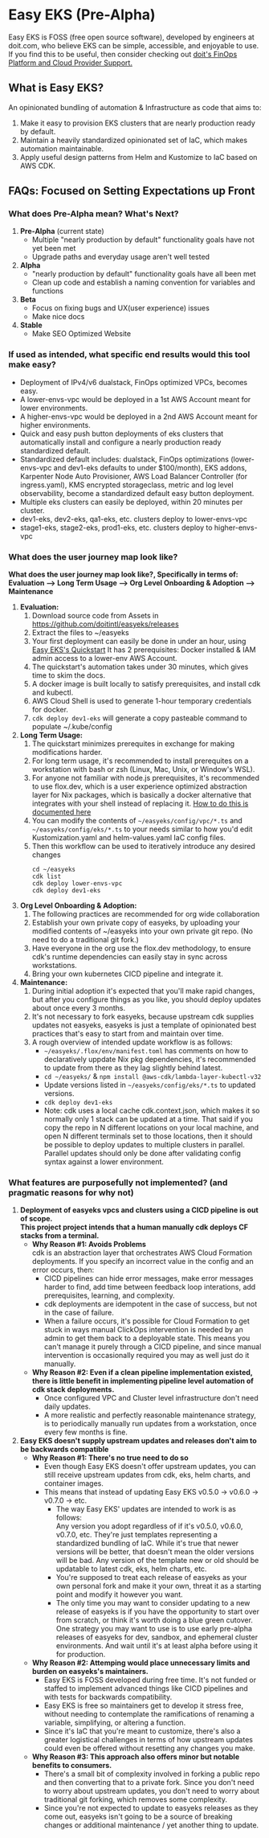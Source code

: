 # Easy EKS (Pre-Alpha)
Easy EKS is FOSS (free open source software), developed by engineers at doit.com, who
believe EKS can be simple, accessible, and enjoyable to use. If you find this to be
useful, then consider checking out [doit's FinOps Platform and Cloud Provider Support.](https://go.doit.com/easyeks_interest_tracker)

## What is Easy EKS?
An opinionated bundling of automation & Infrastructure as code that aims to:
1. Make it easy to provision EKS clusters that are nearly production ready by default.
2. Maintain a heavily standardized opinionated set of IaC, which makes automation
   maintainable.
3. Apply useful design patterns from Helm and Kustomize to IaC based on AWS CDK.

## FAQs: Focused on Setting Expectations up Front
### **What does Pre-Alpha mean? What's Next?**
1. **Pre-Alpha** (current state)
   * Multiple "nearly production by default" functionality goals have not yet been met
   * Upgrade paths and everyday usage aren't well tested
1. **Alpha**
   * "nearly production by default" functionality goals have all been met
   * Clean up code and establish a naming convention for variables and functions
1. **Beta**
   * Focus on fixing bugs and UX(user experience) issues
   * Make nice docs
1. **Stable**
   * Make SEO Optimized Website

### **If used as intended, what specific end results would this tool make easy?**
* Deployment of IPv4/v6 dualstack, FinOps optimized VPCs, becomes easy.
* A lower-envs-vpc would be deployed in a 1st AWS Account meant for lower environments.
* A higher-envs-vpc would be deployed in a 2nd AWS Account meant for higher environments.
* Quick and easy push button deployments of eks clusters that automatically install and
  configure a nearly production ready standardized default.
* Standardized default includes: dualstack, FinOps optimizations (lower-envs-vpc and
  dev1-eks defaults to under $100/month), EKS addons, Karpenter Node Auto Provisioner, AWS
  Load Balancer Controller (for ingress.yaml), KMS encrypted storageclass, metric and log
  level observability, become a standardized default easy button deployment.
* Multiple eks clusters can easily be deployed, within 20 minutes per cluster.
* dev1-eks, dev2-eks, qa1-eks, etc. clusters deploy to lower-envs-vpc
* stage1-eks, stage2-eks, prod1-eks, etc. clusters deploy to higher-envs-vpc

### **What does the user journey map look like?**
**What does the user journey map look like?, Specifically in terms of:**  
**Evaluation --> Long Term Usage --> Org Level Onboarding & Adoption --> Maintenance**
1. **Evaluation:**
   1. Download source code from Assets in https://github.com/doitintl/easyeks/releases
   1. Extract the files to ~/easyeks
   1. Your first deployment can easily be done in under an hour, using [Easy EKS's Quickstart](./docs/03_Quickstart/Quickstart.md)
      It has 2 prerequisites: Docker installed & IAM admin access to a lower-env AWS Account.
   1. The quickstart's automation takes under 30 minutes, which gives time to skim the docs.
   1. A docker image is built locally to satisfy prerequisites, and install cdk and kubectl.
   1. AWS Cloud Shell is used to generate 1-hour temporary credentials for docker.
   1. `cdk deploy dev1-eks` will generate a copy pasteable command to populate ~/.kube/config
1. **Long Term Usage:**
   1. The quickstart minimizes prerequites in exchange for making modifications harder.
   1. For long term usage, it's recommended to install prerequites on a workstation with bash
      or zsh (Linux, Mac, Unix, or Window's WSL).
   1. For anyone not familiar with node.js prerequisites, it's recommended to use flox.dev,
      which is a user experience optimized abstraction layer for Nix packages, which is
      basically a docker alternative that integrates with your shell instead of replacing it.
      [How to do this is documented here](https://github.com/doitintl/easyeks/blob/main/docs/04_Prerequisites/Recommended_Long-Term_Setup.md)
   1. You can modify the contents of `~/easyeks/config/vpc/*.ts` and 
      `~/easyeks/config/eks/*.ts` to your needs similar to how you'd edit Kustomization.yaml
      and helm-values.yaml IaC config files.
   1. Then this workflow can be used to iteratively introduce any desired changes
      ```shell
      cd ~/easyeks
      cdk list
      cdk deploy lower-envs-vpc
      cdk deploy dev1-eks
      ```
1. **Org Level Onboarding & Adoption:**
   1. The following practices are recommended for org wide collaboration
   1. Establish your own private copy of easyeks, by uploading your modified contents of
      ~/easyeks into your own private git repo. (No need to do a traditional git fork.)
   1. Have everyone in the org use the flox.dev methodology, to ensure cdk's runtime
      dependencies can easily stay in sync across workstations.
   1. Bring your own kubernetes CICD pipeline and integrate it.
1. **Maintenance:**
   1. During initial adoption it's expected that you'll make rapid changes, but after
      you configure things as you like, you should deploy updates about once every 3 months.
   1. It's not necessary to fork easyeks, because upstream cdk supplies updates not easyeks,
      easyeks is just a template of opinionated best practices that's easy to start from
      and maintain over time.
   1. A rough overview of intended update workflow is as follows:
      * `~/easyeks/.flox/env/manifest.toml` has comments on how to declaratively uppdate Nix
        pkg dependencies, it's recommended to update from there as they lag slightly behind
        latest.
      * `cd ~/easyeks/` & `npm install @aws-cdk/lambda-layer-kubectl-v32`
      * Update versions listed in `~/easyeks/config/eks/*.ts` to updated versions.
      * `cdk deploy dev1-eks`
      * Note: cdk uses a local cache cdk.context.json, which makes it so normally only 1
        stack can be updated at a time. That said if you copy the repo in N different
        locations on your local machine, and open N different terminals set to those
        locations, then it should be possible to deploy updates to multiple clusters in
        parallel. Parallel updates should only be done after validating config syntax
        against a lower environment.

### **What features are purposefully not implemented? (and pragmatic reasons for why not)** 
1. **Deployment of easyeks vpcs and clusters using a CICD pipeline is out of scope.**  
   **This project project intends that a human manually cdk deploys CF stacks from a terminal.**
   * **Why Reason #1: Avoids Problems**  
     cdk is an abstraction layer that orchestrates AWS Cloud Formation deployments. If you
     specify an incorrect value in the config and an error occurs, then:
     * CICD pipelines can hide error messages, make error messages harder to find, add time
       between feedback loop interations, add prerequisites, learning, and complexity.
     * cdk deployments are idempotent in the case of success, but not in the case of failure.
     * When a failure occurs, it's possible for Cloud Formation to get stuck in ways manual
       ClickOps intervention is needed by an admin to get them back to a deployable state.
       This means you can't manage it purely through a CICD pipeline, and since manual
       intervention is occasionally required you may as well just do it manually.
   * **Why Reason #2: Even if a clean pipeline implementation existed, there is little benefit
     in implementing pipeline level automation of cdk stack deployments.**
     * Once configured VPC and Cluster level infrastructure don't need daily updates.
     * A more realistic and perfectly reasonable maintenance strategy, is to periodically
       manually run updates from a workstation, once every few months is fine.
1. **Easy EKS doesn't supply upstream updates and releases don't aim to be backwards compatible**
   * **Why Reason #1: There's no true need to do so**
     * Even though Easy EKS doesn't offer upstream updates, you can still receive upstream
       updates from cdk, eks, helm charts, and container images.
     * This means that instead of updating Easy EKS v0.5.0 -> v0.6.0 -> v0.7.0 -> etc.  
       * The way Easy EKS' updates are intended to work is as follows:  
         Any version you adopt regardless of if it's v0.5.0, v0.6.0, v0.7.0, etc. They're just
         templates representing a standardized bundling of IaC. While it's true that newer 
         versions will be better, that doesn't mean the older versions will be bad. Any version
         of the template new or old should be updatable to latest cdk, eks, helm charts, etc.
       * You're supposed to treat each release of easyeks as your own personal fork and make it
         your own, threat it as a starting point and modify it however you want.
       * The only time you may want to consider updating to a new release of easyeks is if you
         have the opportunity to start over from scratch, or think it's worth doing a blue green
         cutover. One strategy you may want to use is to use early pre-alpha releases of easyeks
         for dev, sandbox, and ephemeral cluster environments. And wait until it's at least alpha
         before using it for production.
   * **Why Reason #2: Attemping would place unnecessary limits and burden on easyeks's maintainers.**
     * Easy EKS is FOSS developed during free time. It's not funded or staffed to implement
       advanced things like CICD pipelines and with tests for backwards compatibility.
     * Easy EKS is free so maintainers get to develop it stress free, without needing to contemplate
       the ramifications of renaming a variable, simplifying, or altering a function.
     * Since it's IaC that you're meant to customize, there's also a greater logistical challenges
       in terms of how upstream updates could even be offered without resetting any changes you make.
   * **Why Reason #3: This approach also offers minor but notable benefits to consumers.**
     * There's a small bit of complexity involved in forking a public repo and then converting that to
       a private fork. Since you don't need to worry about upstream updates, you don't need to worry
       about traditional git forking, which removes some complexity.
     * Since you're not expected to update to easyeks releases as they come out, easyeks isn't going
       to be a source of breaking changes or additional maintenance / yet another thing to update.
